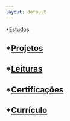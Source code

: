 ```yaml
---
layout: default
---
```


*[Estudos](./)
## *[Projetos](./)
## *[Leituras](./Leituras/Python/Curso_Intensivo_Python)
## *[Certificações](./)
## *[Currículo](./)

